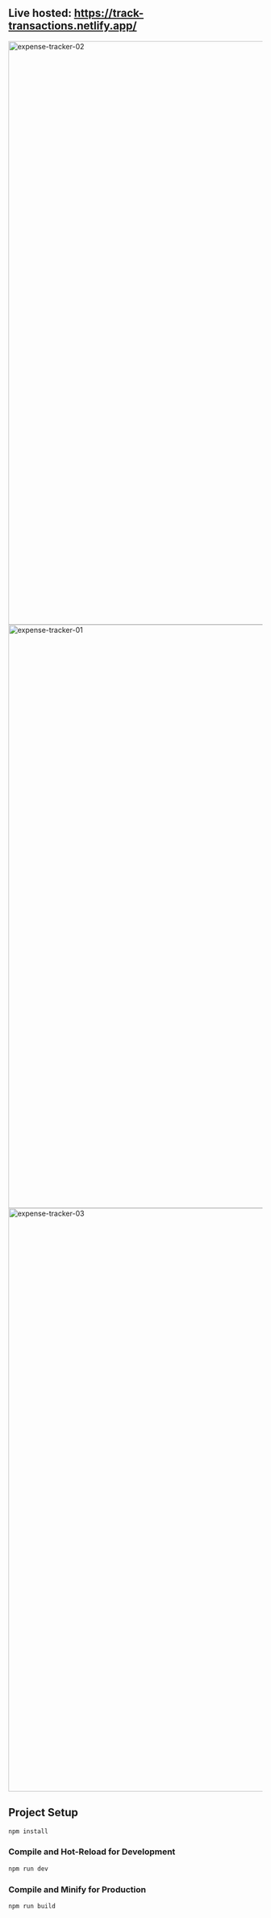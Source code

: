 ## Live hosted: https://track-transactions.netlify.app/

<img width="1155" alt="expense-tracker-02" src="https://github.com/user-attachments/assets/9e874cf6-1390-4346-98c5-1c4814487347">
<img width="1155" alt="expense-tracker-01" src="https://github.com/user-attachments/assets/e9f1203f-959f-4a8f-8593-b4b8119f6933">
<img width="1155" alt="expense-tracker-03" src="https://github.com/user-attachments/assets/a4d90420-3dc0-4517-b926-fe701d96d797">


## Project Setup

```sh
npm install
```

### Compile and Hot-Reload for Development

```sh
npm run dev
```

### Compile and Minify for Production

```sh
npm run build
```
